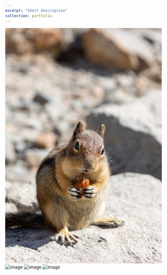 ```yaml
---
excerpt: "Short description"
collection: portfolio
---
```


![image](2M5A4390.jpg)
![image](2M5A4522.jpg)
![image](2M5A4544.jpg)
![image](2M5A4583.jpg)

<!-- excerpt: "Short description of portfolio item number 1<br/><img src='/images/500x300.png'>" -->
